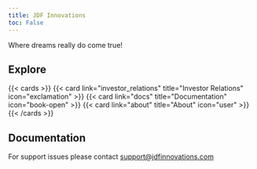 ```yaml
---
title: JDF Innovations
toc: False
---
```


Where dreams really do come true!

## Explore

{{< cards >}}
  {{< card link="investor_relations" title="Investor Relations" icon="exclamation" >}}
  {{< card link="docs" title="Documentation" icon="book-open" >}}
  {{< card link="about" title="About" icon="user" >}}
{{< /cards >}}

## Documentation

For support issues please contact support@jdfinnovations.com
